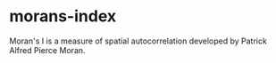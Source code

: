 # morans-index
Moran's I is a measure of spatial autocorrelation developed by Patrick Alfred Pierce Moran.
